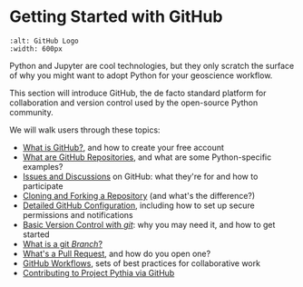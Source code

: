 # Getting Started with GitHub

```{image} ../images/GitHub-logo.png
:alt: GitHub Logo
:width: 600px
```

Python and Jupyter are cool technologies, but they only scratch the surface of why you might want to adopt Python for your geoscience workflow.

This section will introduce GitHub, the de facto standard platform for collaboration and version control used by the open-source Python community.

We will walk users through these topics:

- [What is GitHub?](github/what-is-github), and how to create your free account
- [What are GitHub Repositories](github/github-repos), and what are some Python-specific examples?
- [Issues and Discussions](github/github-issues) on GitHub: what they're for and how to participate
- [Cloning and Forking a Repository](github/github-cloning-forking) (and what's the difference?)
- [Detailed GitHub Configuration](github/github-setup-advanced), including how to set up secure permissions and notifications
- [Basic Version Control with _git_](github/basic-git): why you may need it, and how to get started
- [What is a git _Branch_?](github/git-branches)
- [What's a Pull Request](github/github-pull-request), and how do you open one?
- [GitHub Workflows](github/github-workflows), sets of best practices for collaborative work
- [Contributing to Project Pythia via GitHub](github/contribute-to-pythia)
